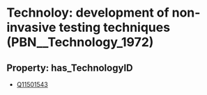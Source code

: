 # Technoloy: __development of non-invasive testing techniques__ (PBN__Technology_1972)

## Property: has_TechnologyID

* [Q11501543](Q11501543)

